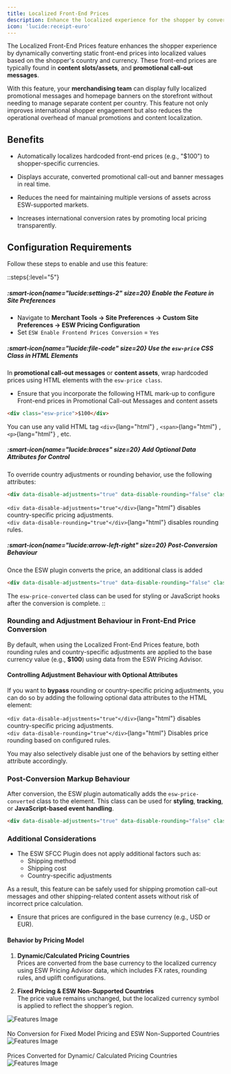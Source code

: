 ```yaml
---
title: Localized Front-End Prices
description: Enhance the localized experience for the shopper by converting front-end prices into localized prices.
icon: 'lucide:receipt-euro'
---
```


The Localized Front-End Prices feature enhances the shopper experience by dynamically converting static front-end prices into localized values based on the shopper's country and currency. These front-end prices are typically found in **content slots/assets**, and **promotional call-out messages**. <br>

With this feature, your **merchandising team** can display fully localized promotional messages and homepage banners on the storefront without needing to manage separate content per country. This feature not only improves international shopper engagement but also reduces the operational overhead of manual promotions and content localization.

## Benefits

- Automatically localizes hardcoded front-end prices (e.g., "$100") to shopper-specific currencies.

- Displays accurate, converted promotional call-out and banner messages in real time.

- Reduces the need for maintaining multiple versions of assets across ESW-supported markets.

- Increases international conversion rates by promoting local pricing transparently.

## Configuration Requirements

Follow these steps to enable and use this feature:

::steps{:level="5"}
  ##### :smart-icon{name="lucide:settings-2" size=20} Enable the Feature in Site Preferences

  - Navigate to **Merchant Tools → Site Preferences → Custom Site Preferences → ESW Pricing Configuration**
  - Set `ESW Enable Frontend Prices Conversion` = `Yes`

  ##### :smart-icon{name="lucide:file-code" size=20} Use the `esw-price` CSS Class in HTML Elements

  In **promotional call-out messages** or **content assets**, wrap hardcoded prices using HTML elements with the `esw-price class`.
  
  - Ensure that you incorporate the following HTML mark-up to configure Front-end prices in Promotional Call-out Messages and content assets

  ```html [HTML Elements]
  <div class="esw-price">$100</div>
  ```

  You can use any valid HTML tag `<div>`{lang="html"} , `<span>`{lang="html"} , `<p>`{lang="html"} , etc.

  ##### :smart-icon{name="lucide:braces" size=20} Add Optional Data Attributes for Control

  To override country adjustments or rounding behavior, use the following attributes:

  ```html [Attributes]
  <div data-disable-adjustments="true" data-disable-rounding="false" class="esw-price">$100</div>
  ```

  `<div data-disable-adjustments="true"</div>`{lang="html"} disables country-specific pricing adjustments. <br>
  `<div data-disable-rounding="true"</div>`{lang="html"} disables rounding rules.

  ##### :smart-icon{name="lucide:arrow-left-right" size=20} Post-Conversion Behaviour

   Once the ESW plugin converts the price, an additional class is added

   ```html [An additional class is added]
   <div data-disable-adjustments="true" data-disable-rounding="false" class="esw-price esw-price-converted">$100</div>
   ```
   The `esw-price-converted` class can be used for styling or JavaScript hooks after the conversion is complete.
::

### Rounding and Adjustment Behaviour in Front-End Price Conversion

By default, when using the Localized Front-End Prices feature, both rounding rules and country-specific adjustments are applied to the base currency value (e.g., **$100**) using data from the ESW Pricing Advisor.

#### Controlling Adjustment Behaviour with Optional Attributes

If you want to **bypass** rounding or country-specific pricing adjustments, you can do so by adding the following optional data attributes to the HTML element:

`<div data-disable-adjustments="true"</div>`{lang="html"} disables country-specific pricing adjustments. <br>
`<div data-disable-rounding="true"</div>`{lang="html"} Disables price rounding based on configured rules.

You may also selectively disable just one of the behaviors by setting either attribute accordingly.

### Post-Conversion Markup Behaviour

After conversion, the ESW plugin automatically adds the `esw-price-converted` class to the element. This class can be used for **styling**, **tracking**, or **JavaScript-based event handling**.

```html [HTML Example (After Conversion)]
<div data-disable-adjustments="true" data-disable-rounding="false" class="esw-price esw-price-converted">$100</div>
```

### Additional Considerations

- The ESW SFCC Plugin does not apply additional factors such as:
   - Shipping method
   - Shipping cost
   - Country-specific adjustments

As a result, this feature can be safely used for shipping promotion call-out messages and other shipping-related content assets without risk of incorrect price calculation.

- Ensure that prices are configured in the base currency (e.g., USD or EUR).

#### Behavior by Pricing Model

1. **Dynamic/Calculated Pricing Countries** <br>
  Prices are converted from the base currency to the localized currency using ESW Pricing Advisor data, which includes FX rates, rounding rules, and uplift configurations.

2. **Fixed Pricing & ESW Non-Supported Countries** <br>
  The price value remains unchanged, but the localized currency symbol is applied to reflect the shopper’s region.

<div class="bg-white dark:bg-neutral-900 p-4 rounded-xl shadow-lg">
<caption class="caption-center text-base font-medium text-neutral-700 dark:text-neutral-300 mb-2">
    </caption>
<img class="w-full h-auto scale-100 hover:scale-140 ease-in duration-500 rounded-xl shadow-lg" src="/image-20210519-101647.png" alt="Features Image">
</div>

<br>

<div class="bg-white dark:bg-neutral-900 p-4 rounded-xl shadow-lg">
<caption class="caption-center text-base font-medium text-neutral-700 dark:text-neutral-300 mb-2">
No Conversion for Fixed Model Pricing and ESW Non-Supported Countries
    </caption>
<img class="w-full h-auto scale-100 hover:scale-140 ease-in duration-500 rounded-xl shadow-lg" src="/image-20210519-101706.png" alt="Features Image">
</div>

<br>

<div class="bg-white dark:bg-neutral-900 p-4 rounded-xl shadow-lg">
<caption class="caption-center text-base font-medium text-neutral-700 dark:text-neutral-300 mb-2">
Prices Converted for Dynamic/ Calculated Pricing Countries
    </caption>
<img class="w-full h-auto scale-100 hover:scale-140 ease-in duration-500 rounded-xl shadow-lg" src="/image-20210519-101722.png" alt="Features Image">
</div>